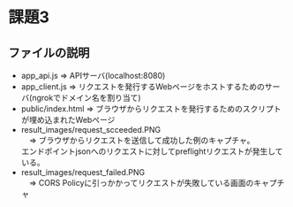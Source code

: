 # 課題3
## ファイルの説明
- app_api.js => APIサーバ(localhost:8080) 
- app_client.js => リクエストを発行するWebページをホストするためのサーバ(ngrokでドメイン名を割り当て)
- public/index.html => ブラウザからリクエストを発行するためのスクリプトが埋め込まれたWebページ
- result_images/request_scceeded.PNG  
　=> ブラウザからリクエストを送信して成功した例のキャプチャ。  
    エンドポイントjsonへのリクエストに対してpreflightリクエストが発生している。  
- result_images/request_failed.PNG  
　=> CORS Policyに引っかかってリクエストが失敗している画面のキャプチャ